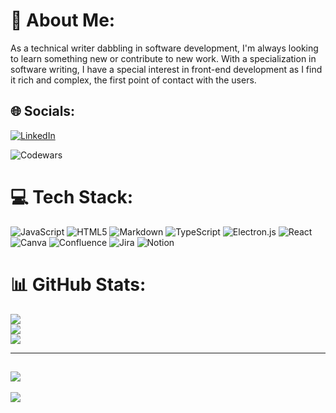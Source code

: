 # 💫 About Me:
As a technical writer dabbling in software development, I'm always looking to learn something new or contribute to new work. With a specialization in software writing, I have a special interest in front-end development as I find it rich and complex, the first point of contact with the users.


## 🌐 Socials:
[![LinkedIn](https://img.shields.io/badge/LinkedIn-%230077B5.svg?logo=linkedin&logoColor=white)](https://linkedin.com/in/srsoliveira)

![Codewars](https://www.codewars.com/users/srafaela/badges/small)

# 💻 Tech Stack:
![JavaScript](https://img.shields.io/badge/javascript-%23323330.svg?style=for-the-badge&logo=javascript&logoColor=%23F7DF1E) ![HTML5](https://img.shields.io/badge/html5-%23E34F26.svg?style=for-the-badge&logo=html5&logoColor=white) ![Markdown](https://img.shields.io/badge/markdown-%23000000.svg?style=for-the-badge&logo=markdown&logoColor=white) ![TypeScript](https://img.shields.io/badge/typescript-%23007ACC.svg?style=for-the-badge&logo=typescript&logoColor=white) ![Electron.js](https://img.shields.io/badge/Electron-191970?style=for-the-badge&logo=Electron&logoColor=white) ![React](https://img.shields.io/badge/react-%2320232a.svg?style=for-the-badge&logo=react&logoColor=%2361DAFB) ![Canva](https://img.shields.io/badge/Canva-%2300C4CC.svg?style=for-the-badge&logo=Canva&logoColor=white) ![Confluence](https://img.shields.io/badge/confluence-%23172BF4.svg?style=for-the-badge&logo=confluence&logoColor=white) ![Jira](https://img.shields.io/badge/jira-%230A0FFF.svg?style=for-the-badge&logo=jira&logoColor=white) ![Notion](https://img.shields.io/badge/Notion-%23000000.svg?style=for-the-badge&logo=notion&logoColor=white)
# 📊 GitHub Stats:
![](https://github-readme-stats.vercel.app/api?username=srafaela&theme=radical&hide_border=false&include_all_commits=false&count_private=false)<br/>
![](https://github-readme-streak-stats.herokuapp.com/?user=srafaela&theme=radical&hide_border=false)<br/>
![](https://github-readme-stats.vercel.app/api/top-langs/?username=srafaela&theme=radical&hide_border=false&include_all_commits=false&count_private=false&layout=compact)

---
![](https://i.ibb.co/ry2gxXT/0-xs-FSeq-Sum-p-vqc-A.jpg)
---
[![](https://visitcount.itsvg.in/api?id=srafaela&icon=6&color=0)](https://visitcount.itsvg.in)

<!-- Proudly created with GPRM ( https://gprm.itsvg.in ) -->
